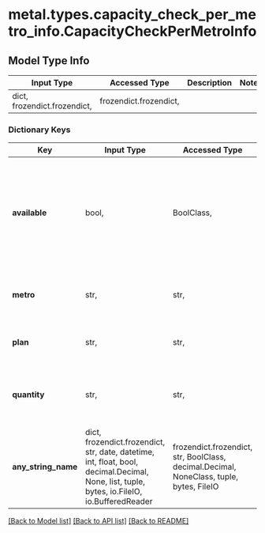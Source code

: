 # metal.types.capacity_check_per_metro_info.CapacityCheckPerMetroInfo

## Model Type Info
Input Type | Accessed Type | Description | Notes
------------ | ------------- | ------------- | -------------
dict, frozendict.frozendict,  | frozendict.frozendict,  |  | 

### Dictionary Keys
Key | Input Type | Accessed Type | Description | Notes
------------ | ------------- | ------------- | ------------- | -------------
**available** | bool,  | BoolClass,  | Returns true if there is enough capacity in the metro to fulfill the quantity set. Returns false if there is not enough. | [optional] 
**metro** | str,  | str,  | The metro ID or code sent to check capacity. | [optional] 
**plan** | str,  | str,  | The plan ID or slug sent to check capacity. | [optional] 
**quantity** | str,  | str,  | The number of servers sent to check capacity. | [optional] 
**any_string_name** | dict, frozendict.frozendict, str, date, datetime, int, float, bool, decimal.Decimal, None, list, tuple, bytes, io.FileIO, io.BufferedReader | frozendict.frozendict, str, BoolClass, decimal.Decimal, NoneClass, tuple, bytes, FileIO | any string name can be used but the value must be the correct type | [optional]

[[Back to Model list]](../../README.md#documentation-for-models) [[Back to API list]](../../README.md#documentation-for-api-endpoints) [[Back to README]](../../README.md)


